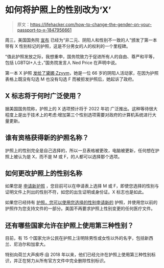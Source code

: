 # 如何将护照上的性别改为‘X’

> 原文：<https://lifehacker.com/how-to-change-the-gender-on-your-passport-to-x-1847956661>

周三，美国国务院 [宣布](https://www.state.gov/issuance-of-the-first-u-s-passport-with-an-x-gender-marker/) 已经为“非二元、阴阳人和性别不一致的人”颁发了第一本带有 X 性别标记的护照，这是不分男女的人的权利的一个里程碑。



“值此护照发放之际，我想重申，国务院致力于促进所有人的自由、尊严和平等，包括 LGBTQI+人士，”国务院发言人 Ned Price 在声明中说。

第一本 X 护照 [发给了黛娜·Zzyym](https://twitter.com/LambdaLegal/status/1453381596954996740)，她是一位 66 岁的阴阳人活动家，在因为护照表格上既没有勾选 M 也没有勾选 F 而被拒发护照后，她起诉了政府。

## X 标志将于何时广泛使用？

据美国国务院称，护照上的 X 选项预计将于 2022 年初 广泛推出。这种等待很大程度上是出于技术上的考虑:增加第三个性别选项需要对政府的计算机系统进行大量更新。

## 谁有资格获得新的护照名称？

护照上的性别完全是自己选择的，所以一旦表格被更改，电脑被更新，任何想在护照上被认为是 X，而不是 M 或 F，的人都可以选择那个选项。

## **如何更改护照上的性别名称**

如果您是 [申请新护照](https://travel.state.gov/content/travel/en/passports/how-apply.html) ，您目前可以在申请表上选择 M 或 F，即使您选择的性别与证明文件上列出的性别不符，如您的出生证明或身份证。X 标志也是如此。

如果您已经持有 [护照，您可以使用您选择的性别申请新的](https://travel.state.gov/content/travel/en/passports/need-passport/selecting-your-gender-marker.html) 护照，并使用您以前的护照作为您支持文件的一部分。美国不再要求护照上性别变更的任何医疗文件。

## 还有哪些国家允许在护照上使用第三种性别？

目前，有 15 个国家允许公民在护照上注明除男性或女性以外的名字，包括新西兰、尼泊尔和加拿大。

特别向荷兰大声疾呼:自 2018 年以来，他们已经允许在护照上使用第三种性别标识，并正在努力从所有官方文件中完全删除性别标识。